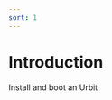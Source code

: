 ```yaml
---
sort: 1
---
```


# Introduction

Install and boot an Urbit

<list dataPath="docs/introduction"></list>
